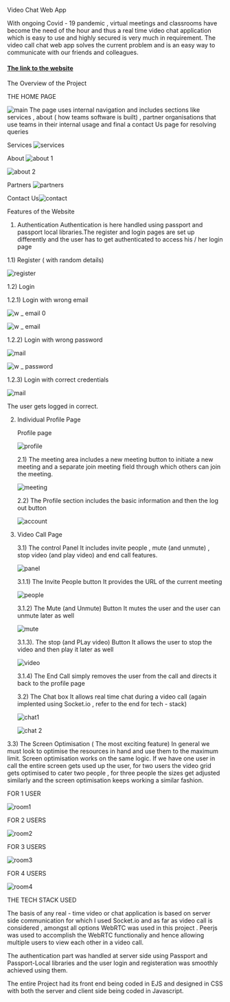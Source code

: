Video Chat Web App

With ongoing Covid - 19 pandemic , virtual meetings and classrooms have become the need of the hour and thus a real time video chat application which is easy to use and highly secured is very much in requirement.
The video call chat web app solves the current problem and is an easy way to communicate with our friends and colleagues.

 #### [The link to the website](https://safe-brook-85135.herokuapp.com/)

The Overview of the Project

THE HOME PAGE

![main](https://user-images.githubusercontent.com/78142846/125280701-fe584600-e332-11eb-875f-5b092f245a9b.png)
The page uses internal navigation and includes sections like services , about ( how teams software is built) , partner organisations that use teams in their internal usage and final a contact Us page for resolving queries

Services
![services](https://user-images.githubusercontent.com/78142846/125280934-424b4b00-e333-11eb-84be-a55ebf371499.png)

About
![about 1](https://user-images.githubusercontent.com/78142846/125282899-7de71480-e335-11eb-8c2e-1425e93769f3.png)

![about 2](https://user-images.githubusercontent.com/78142846/125282919-83445f00-e335-11eb-851e-5d7398cbb2eb.png)

Partners
![partners](https://user-images.githubusercontent.com/78142846/125282960-90614e00-e335-11eb-81e9-9180b2fd1e2c.png)

Contact Us![contact](https://user-images.githubusercontent.com/78142846/125283017-9fe09700-e335-11eb-8eb2-fe2882e74a0d.png)

Features of the Website

1) Authentication
Authentication is here handled using passport and passport local libraries.The register and login pages are set up differently and the user has to get authenticated to access his / her login page

  1.1) Register ( with random details)
     
  ![register](https://user-images.githubusercontent.com/78142846/125283471-154c6780-e336-11eb-918c-56ecdf694766.png)
       
  1.2) Login 
      
   1.2.1) Login with wrong email
      
   ![w _ email 0](https://user-images.githubusercontent.com/78142846/125283724-4f1d6e00-e336-11eb-9638-0aae817f7d7c.png)
             
   ![w _ email](https://user-images.githubusercontent.com/78142846/125283839-69efe280-e336-11eb-86d9-762be492c384.png)

             
   1.2.2) Login with wrong password
             
   ![mail](https://user-images.githubusercontent.com/78142846/125284212-cfdc6a00-e336-11eb-974d-ed99c17676f8.png)
             
   ![w _ password](https://user-images.githubusercontent.com/78142846/125284234-d66ae180-e336-11eb-82c8-8775a6a96901.png)
             
   1.2.3) Login with correct credentials
      
   ![mail](https://user-images.githubusercontent.com/78142846/125284301-eaaede80-e336-11eb-95d3-76b1dfbae4f8.png)
             
   The user gets logged in correct.
             

2) Individual Profile Page

   Profile page 
   
   ![profile](https://user-images.githubusercontent.com/78142846/125284547-32356a80-e337-11eb-919d-5ce0a5a04012.png)
   
   2.1) The meeting area includes a new meeting button to initiate a new meeting and a separate join meeting field through which others can join the meeting.
      
      ![meeting](https://user-images.githubusercontent.com/78142846/125284779-86d8e580-e337-11eb-880e-70bcc26b339e.png)
      
   2.2) The Profile section includes the basic information and then the log out button
       
      ![account](https://user-images.githubusercontent.com/78142846/125284984-bdaefb80-e337-11eb-8a64-848605260663.png)
       
 3) Video Call Page
 
     3.1) The control Panel
          It includes invite people , mute (and unmute) , stop video (and play video) and end call features.
      
       ![panel](https://user-images.githubusercontent.com/78142846/125285164-fea71000-e337-11eb-9c5d-958da48ad216.png)
         
       3.1.1)  The Invite People button
               It provides the URL of the current meeting
                 
       ![people](https://user-images.githubusercontent.com/78142846/125285513-5ba2c600-e338-11eb-8f7c-d997c2a1d1ac.png)

                 
       3.1.2)  The Mute (and Unmute) Button
               It mutes the user and the user can unmute later as well
                 
       ![mute](https://user-images.githubusercontent.com/78142846/125285613-7412e080-e338-11eb-87b8-1cdac94b3e76.png)
                 
       3.1.3). The stop (and PLay video) Button
               It allows the user to stop the video and then play it later as well
                 
       ![video](https://user-images.githubusercontent.com/78142846/125287145-331bcb80-e33a-11eb-91a1-48c666cd1cdc.png)
                 
       3.1.4) The End Call simply removes the user from the call and directs it back to the profile page

    3.2) The Chat box
     It allows real time chat during a video call (again implented using Socket.io , refer to the end for tech - stack)
         
     ![chat1](https://user-images.githubusercontent.com/78142846/125287421-842bbf80-e33a-11eb-9d14-1449a811e6e8.png)
         
     ![chat 2](https://user-images.githubusercontent.com/78142846/125287440-8a21a080-e33a-11eb-9a84-0370ac23be79.png)
         
   3.3) The Screen Optimisation ( The most exciting feature)
        In general we must look to optimise the resources in hand and use them to the maximum limit. Screen optimisation works on the same logic. If we have one
        user in call the entire screen gets used up the user, for two users the video grid gets optimised to cater two people , for three people the sizes get 
        adjusted similarly and the screen optimisation keeps working a similar fashion.
         
   FOR 1 USER
         
   ![room1](https://user-images.githubusercontent.com/78142846/125287931-2b105b80-e33b-11eb-81ff-a8d5f8a80f03.png)
         
   FOR 2 USERS
         
   ![room2](https://user-images.githubusercontent.com/78142846/125287947-32376980-e33b-11eb-9fe8-965df1019d31.png)
         
   FOR 3 USERS
         
   ![room3](https://user-images.githubusercontent.com/78142846/125287975-3b283b00-e33b-11eb-88e7-9983e86aa956.png)
         
   FOR 4 USERS
         
   ![room4](https://user-images.githubusercontent.com/78142846/125288001-43807600-e33b-11eb-99b8-f80013215609.png)
         
         
 
   THE TECH STACK USED
      
   The basis of any real - time video or chat application is based on server side communication for which I used Socket.io and as far as video call is 
   considered , amongst all options WebRTC was used in this project .
   Peerjs was used to accomplish the WebRTC functionaliy and hence allowing multiple users to view each other in a video call.
      
   The authentication part was handled at server side using Passport and Passport-Local libraries and the user login and registeration was smoothly achieved 
   using them.
      
   The entire Project had its front end being coded in EJS and designed in CSS with both the server and client side being coded in Javascript.
   
 
 






         


        

       



     
     
